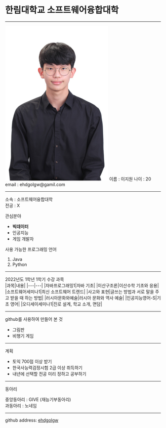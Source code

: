 # 한림대학교 소프트웨어융합대학
---
<img src=https://github.com/ehdgolgw/Resume/blob/main/KakaoTalk_20220609_210658376.jpg height=500 widht=350>
이름 : 이지원   
나이 : 20   
email : ehdgolgw@gamil.com

---

소속 : 소프트웨어융합대학   
전공 : X

관심분야   
* **빅데이터**
* 인공지능
* 게임 개발자

사용 가능한 프로그래밍 언어   
1. Java
2. Python

---

2022년도 1학년 1학기 수강 과목   
|과목|내용|
|---|---|
|자바프로그래밍1|자바 기초|
|이산구조론|이산수학 기초와 응용|
|소프트웨어세미나1|최신 소프트웨어 트렌드|
|사고와 표현|글쓰는 방법과 서로 말을 주고 받을 때 하는 방법|
|러시아문화와예술|러시아 문화와 역사 예술|
|인공지능영어-S|기초 영어|
|오디세이세미나1|진로 설계, 학교 소개, 면담|

---

github를 사용하여 만들어 본 것
* 그림판
* 비행기 게임

---

계획

* 토익 700점 이상 받기
* 한국사능력검정시험 2급 이상 취득하기
* 내년에 선택할 전공 미리 정하고 공부하기

---

동아리

중앙동아리 : GIVE (재능기부동아리)   
과동아리 : 노네임

---

github address: [ehdgolgw][github]

[github]:http://github.com/ehdgolgw
